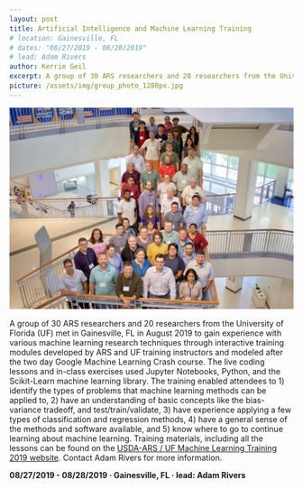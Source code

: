 ```yaml
---
layout: post
title: Artificial Intelligence and Machine Learning Training
# location: Gainesville, FL
# dates: "08/27/2019 - 08/28/2019"
# lead: Adam Rivers
author: Kerrie Geil
excerpt: A group of 30 ARS researchers and 20 researchers from the University of Florida (UF) met in Gainesville, FL in August 2019 to gain experience with various machine learning research techniques through interactive training modules
picture: /assets/img/group_photo_1280px.jpg
---
```

![Attendees posing in a stairwell at the University of Florida](/assets/img/group_photo_1280px.jpg)

A group of 30 ARS researchers and 20 researchers from the University of Florida (UF) met in Gainesville, FL in August 2019 to gain experience with various machine learning research techniques through interactive training modules developed by ARS and UF training instructors and modeled after the two day Google Machine Learning Crash course. The live coding lessons and in-class exercises used Jupyter Notebooks, Python, and the Scikit-Learn machine learning library. The training enabled attendees to 1) identify the types of problems that machine learning methods can be applied to, 2) have an understanding of basic concepts like the bias-variance tradeoff, and test/train/validate, 3) have experience applying a few types of classification and regression methods, 4) have a general sense of the methods and software available, and 5) know where to go to continue learning about machine learning. Training materials, including all the lessons can be found on the [USDA-ARS / UF Machine Learning Training 2019 website](https://usda-ars-gbru.github.io/ml-training-site/). Contact Adam Rivers for more information.

**08/27/2019 - 08/28/2019   &middot;   Gainesville, FL   &middot;   lead: Adam Rivers**   
